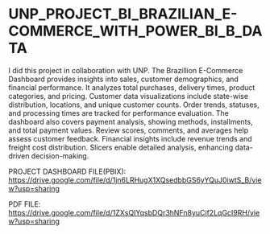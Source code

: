 # UNP_PROJECT_BI_BRAZILIAN_E-COMMERCE_WITH_POWER_BI_B_DATA

I did this project in collaboration with UNP. The Brazillion E-Commerce Dashboard provides insights into sales, customer demographics, and financial performance. It analyzes total purchases, delivery times, product categories, and pricing. Customer data visualizations include state-wise distribution, locations, and unique customer counts. Order trends, statuses, and processing times are tracked for performance evaluation. The dashboard also covers payment analysis, showing methods, installments, and total payment values. Review scores, comments, and averages help assess customer feedback. Financial insights include revenue trends and freight cost distribution. Slicers enable detailed analysis, enhancing data-driven decision-making.

PROJECT DASHBOARD FILE(PBIX): https://drive.google.com/file/d/1jn6LRHugX1XQsedbbGS6yYQuJ0iwtS_B/view?usp=sharing

PDF FILE: https://drive.google.com/file/d/1ZXsQIYqsbDQr3hNFn8yuCif2LqGcI9RH/view?usp=sharing 
